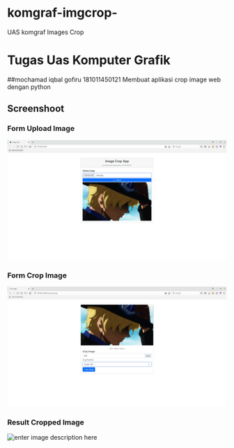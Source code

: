 # komgraf-imgcrop-
UAS komgraf Images Crop
# Tugas Uas Komputer Grafik
##mochamad iqbal gofiru 181011450121
Membuat aplikasi crop image web dengan python

## Screenshoot
### Form Upload Image
![enter image description here](https://github.com/Mochiqbalgofiru/komgraf-imgcrop-/blob/main/Hasil/Index.JPG)
### Form Crop Image
![enter image description here](https://github.com/Mochiqbalgofiru/komgraf-imgcrop-/blob/main/Hasil/upload.JPG)
### Result Cropped Image
![enter image description here]()
